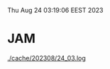 Thu Aug 24 03:19:06 EEST 2023
# JAM
<a href='./cache/202308/24_03.log'>./cache/202308/24_03.log</a>
